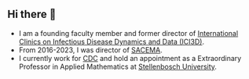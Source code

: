 ## Hi there 👋
- I am a founding faculty member and former director of [International Clinics on Infectious Disease Dynamics and Data (ICI3D)](https://www.ici3d.org).
- From 2016-2023, I was director of [SACEMA](https://www.sacema.org).
- I currently work for [CDC](https://www.cdc.gov) and hold an appointment as a Extraordinary Professor in Applied Mathematics at [Stellenbosch University](https://www.sun.ac.za).

<!--
**jrcpulliam/jrcpulliam** is a ✨ _special_ ✨ repository because its `README.md` (this file) appears on your GitHub profile.

Here are some ideas to get you started:

- 🔭 I’m currently working on ...
- 🌱 I’m currently learning ...
- 👯 I’m looking to collaborate on ...
- 🤔 I’m looking for help with ...
- 💬 Ask me about ...
- 📫 How to reach me: ...
- 😄 Pronouns: ...
- ⚡ Fun fact: ...
-->
